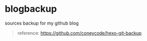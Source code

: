 # blogbackup
sources backup for my github blog

>reference: https://github.com/coneycode/hexo-git-backup

